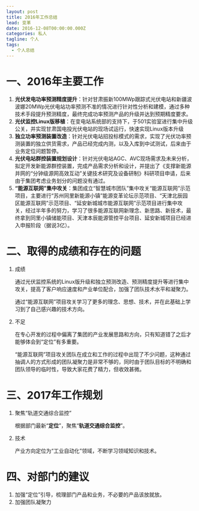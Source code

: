 ```yaml
---
layout: post
title: 2016年工作总结
lead: 变革
date: 2016-12-08T00:00:00.000Z
categories: 私人
tagline: 个人
tags:
  - 个人总结
---
```


# 一、2016年主要工作

1. **光伏发电功率预测精度提升**：针对甘肃振新100MWp跟踪式光伏电站和新疆波波娜20MWp光伏电站功率预测不准的情况进行针对性分析和建模，通过多种技术手段提升预测精度，最终完成功率预测产品的升级并达到预期精度要求。
2. **光伏监控Linux版移植**：在变电站系统部的支持下，于501实验室进行集中升级公关，并实现甘肃国电投光伏电站的现场试运行，快速实现Linux版本升级
3. **独立功率预测装置改造**：针对光伏电站招投标模式的需求，实现了光伏功率预测装置的独立供货需求，产品已经完成内测，以及入库到中试测试，后来由于业务定位问题暂停。
4. **光伏电站群控装置规划设计**：针对光伏电站AGC、AVC现场需求及未来分析，拟定开发新能源群控装置，完成产品需求分析和设计，并提出了《支撑新能源并网的“分钟级源网高效互动”关键技术研究及设备研制》科研项目申请，后来由于集团考虑业务划分的问题没有通过。
5. **“能源互联网”集中攻关**：集团成立“智慧城市团队”集中攻关“能源互联网”示范项目，主要进行“苏州同里新能源小镇”能源变革论坛示范项目、“天津北辰园区能源互联网”示范项目、“延安新城城市能源互联网”示范项目进行集中攻关，经过半年多的努力，学习了很多能源互联网新理念、新思路、新技术，最终拿到同里小镇储能项目、天津本辰能源管控平台项目、延安新城项目已经进入申报阶段（据说3亿）。

# 二、取得的成绩和存在的问题

1. 成绩

   通过光伏监控系统的Linux版升级和独立预测改造、预测精度提升等进行集中攻关，提高了客户响应速度和产业单位配合，加强了团队技术水平和凝聚力。

   通过“能源互联网”项目攻关学习了更多的理念、思想、技术，并在此基础上学习到了自己感兴趣的技术方向。

2. 不足

   在专心开发的过程中偏离了集团的产业发展思路和方向，只有知道错了之后才能够体会到“定位”有多重要。

   “能源互联网”项目攻关团队在成立和工作的过程中出现了不少问题，这种通过抽调人的方式形成的团队凝聚力是非常不够的，同时由于团队目标的不明确和团队领导的临时性，导致大家花费了精力，但收效甚微。

# 三、2017年工作规划

1. 聚焦“轨道交通综合监控”

   根据部门最新“**定位**”，聚焦“**轨道交通综合监控**”。

2. 技术

   产业方向定位为“工业自动化”领域，不断学习领域知识和技术。

# 四、对部门的建议

1. 加强“定位”引导，梳理部门产品和业务，不必要的产品该放就放。
2. 加强团队凝聚力









